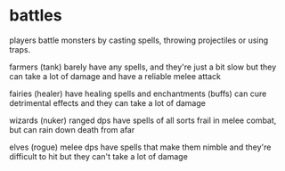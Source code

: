 # battles

players battle monsters by casting spells, throwing projectiles 
or using traps.

farmers (tank)
  barely have any spells, 
  and they're just a bit slow
  but they can take a lot of damage
  and have a reliable melee attack

fairies (healer)
  have healing spells and enchantments (buffs)
  can cure detrimental effects
  and they can take a lot of damage

wizards (nuker) ranged dps
  have spells of all sorts
  frail in melee combat, 
  but can rain down death from afar

elves (rogue) melee dps
  have spells that make them nimble
  and they're difficult to hit
  but they can't take a lot of damage

